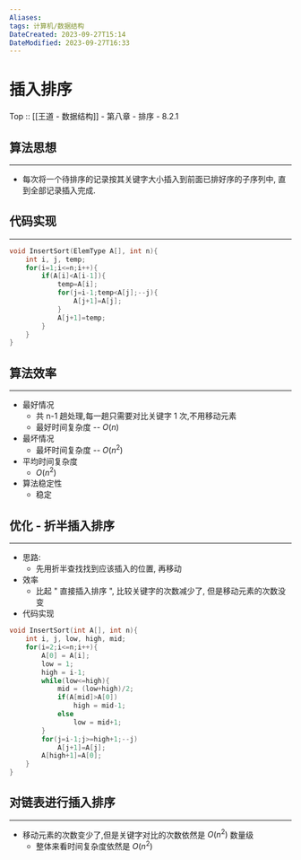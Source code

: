 ```yaml
---
Aliases: 
tags: 计算机/数据结构 
DateCreated: 2023-09-27T15:14
DateModified: 2023-09-27T16:33
---
```

# 插入排序

Top :: [[王道 - 数据结构]] - 第八章 - 排序 - 8.2.1

## 算法思想
---
- 每次将一个待排序的记录按其关键字大小插入到前面已排好序的子序列中, 直到全部记录插入完成.

## 代码实现
---

```cpp
void InsertSort(ElemType A[], int n){
	int i, j, temp;
	for(i=1;i<=n;i++){
		if(A[i]<A[i-1]){
			temp=A[i];
			for(j=i-1;temp<A[j];--j){
				A[j+1]=A[j];
			}
			A[j+1]=temp;
		}
	}
}
```

## 算法效率
---
- 最好情况
	- 共 n-1 趟处理,每一趟只需要对比关键字 1 次,不用移动元素
	- 最好时间复杂度 -- $O(n)$
- 最坏情况
	- 最坏时间复杂度 -- $O(n^{2})$
- 平均时间复杂度
	- $O(n^{2})$
- 算法稳定性
	- 稳定

## 优化 - 折半插入排序
---
- 思路:
	- 先用折半查找找到应该插入的位置, 再移动
- 效率
	- 比起 " 直接插入排序 ", 比较关键字的次数减少了, 但是移动元素的次数没变
- 代码实现

```cpp
void InsertSort(int A[], int n){
	int i, j, low, high, mid;
	for(i=2;i<=n;i++){
		A[0] = A[i];
		low = 1; 
		high = i-1;
		while(low<=high){
			mid = (low+high)/2;
			if(A[mid]>A[0])
				high = mid-1;
			else
				low = mid+1;
		}
		for(j=i-1;j>=high+1;--j)
			A[j+1]=A[j];
		A[high+1]=A[0];
	}
}
```

## 对链表进行插入排序
---
- 移动元素的次数变少了,但是关键字对比的次数依然是 $O(n^{2})$ 数量级
	- 整体来看时间复杂度依然是 $O(n^{2})$
